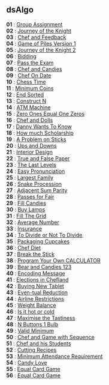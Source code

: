 ## dsAlgo
**01** : [Group Assignment](./cpp/001.cpp) </br>
**02** : [Journey of the Knight](./cpp/002.cpp) </br>
**03** : [Chef and Feedback](./cpp/003.cpp) </br>
**04** : [Game of Piles Version 1](./cpp/004.cpp) </br>
**05** : [Journey of the Knight 2](./cpp/005.cpp) </br>
**06** : [Bidding](./cpp/006.cpp) </br>
**07** : [Pass the Exam](./cpp/007.cpp) </br>
**08** : [Chef and Candies](./cpp/008.cpp) </br>
**09** : [Chef On Date](./cpp/009.cpp) </br>
**10** : [Chess Time](./cpp/010.cpp) </br>
**11** : [Minimum Coins](./cpp/011.cpp) </br>
**12** : [End Sorted](./cpp/012.cpp) </br>
**13** : [Construct N](./cpp/013.cpp) </br>
**14** : [ATM Machine](./cpp/014.cpp) </br>
**15** : [Zero Ones Equal One Zeros](./cpp/015.cpp) </br>
**16** : [Chef and Dolls](./cpp/016.cpp) </br>
**17** : [Danny Wants To Know](./cpp/017.cpp) </br>
**18** : [How much Scholarship](./cpp/018.cpp) </br>
**19** : [A Problem on Sticks](./cpp/019.cpp) </br>
**20** : [Ups and Downs](./cpp/020.cpp) </br>
**21** : [Interior Design](./cpp/021.cpp) </br>
**22** : [True and False Paper](./cpp/022.cpp) </br>
**23** : [The Last Levels](./cpp/023.cpp) </br>
**24** : [Easy Pronunciation ](./cpp/024.cpp) </br>
**25** : [Largest Family](./cpp/025.cpp) </br>
**26** : [Snake Procession](./cpp/026cpp) </br>
**27** : [Adjacent Sum Parity](./cpp/027.cpp) </br>
**28** : [Passes for Fair](./cpp/028.cpp) </br>
**29** : [Fill Candies](./cpp/029.cpp) </br>
**30** : [Buy Lamps](./cpp/030.cpp) </br>
**31** : [Fill The Grid](./cpp/031.cpp) </br>
**32** : [Average Number](./cpp/032.cpp) </br>
**33** : [Insurance](./cpp/033.cpp) </br>
**34** : [To Divide or Not To Divide](./cpp/034.cpp) </br>
**35** : [Packaging Cupcakes](./cpp/035.cpp) </br>
**36** : [Chef Diet](./cpp/036c.pp) </br>
**37** : [Break the Stick](./cpp/037.cpp) </br>
**38** : [Program Your Own CALCULATOR](./cpp/038.cpp) </br>
**39** : [Bear and Candies 123](./cpp/039.cpp) </br>
**40** : [Encoding Message](./cpp/040.cpp) </br>
**41** : [Elections in Chefland](./cpp/041.cpp) </br>
**42** : [Buying New Tablet](./cpp/042.cpp) </br>
**43** : [Even-tual Reduction](./cpp/043.cpp) </br>
**44** : [Airline Restrictions](./cpp/044.cpp) </br>
**45** : [Weight Balance](./cpp/045.cpp) </br>
**46** : [Is it hot or cold](./cpp/046.cpp) </br>
**47** : [Maximise the Tastiness](./cpp/047.cpp) </br>
**48** : [N Buttons 1 Bulb](./cpp/048.cpp) </br>
**49** : [Valid Minimum](./cpp/049.cpp) </br>
**50** : [Chef and Game with Sequence](./cpp/050.cpp) </br>
**51** : [Chef and his Students](./cpp/051.cpp) </br>
**52** : [Cutting Recipes](./cpp/052.cpp) </br>
**53** : [Minimum Attendance Requirement](./cpp/053.cpp) </br>
**54** : [Candy Love](./cpp/054.cpp) </br>
**55** : [Equal Card Game](./cpp/055.cpp) </br>
**56** : [Equal Card Game](./cpp/056.cpp) </br>

























































